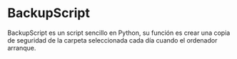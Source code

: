 # BackupScript
BackupScript es un script sencillo en Python, su función es crear una copia de seguridad de la carpeta seleccionada cada día cuando el ordenador arranque.
